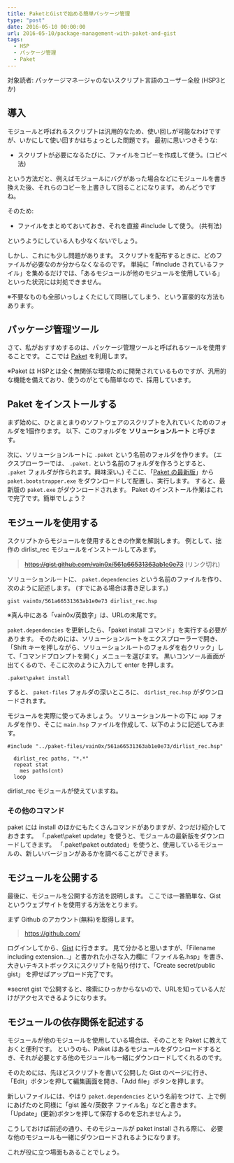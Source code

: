 ```yaml
---
title: PaketとGistで始める簡単パッケージ管理
type: "post"
date: 2016-05-10 00:00:00
url: 2016-05-10/package-management-with-paket-and-gist
tags:
  - HSP
  - パッケージ管理
  - Paket
---
```


対象読者: パッケージマネージャのないスクリプト言語のユーザー全般 (HSP3とか)

## 導入
モジュールと呼ばれるスクリプトは汎用的なため、使い回しが可能なわけですが、いかにして使い回すかはちょっとした問題です。
最初に思いつきそうな:

* スクリプトが必要になるたびに、ファイルをコピーを作成して使う。(コピペ法)

という方法だと、例えばモジュールにバグがあった場合などにモジュールを書き換えた後、それらのコピーを上書きして回ることになります。
めんどうですね。

そのため:

* ファイルをまとめておいておき、それを直接 #include して使う。 (共有法)

というようにしている人も少なくないでしょう。

しかし、これにも少し問題があります。
スクリプトを配布するときに、どのファイルが必要なのか分からなくなるのです。
単純に「#include されているファイル」を集めるだけでは、「あるモジュールが他のモジュールを使用している」といった状況には対処できません。

※不要なものも全部いっしょくたにして同梱してしまう、という富豪的な方法もあります。

<!--more-->

## パッケージ管理ツール

さて、私がおすすめするのは、パッケージ管理ツールと呼ばれるツールを使用することです。
ここでは [Paket](http://fsprojects.github.io/Paket) を利用します。

※Paket は HSPとは全く無関係な環境ために開発されているものですが、汎用的な機能を備えており、使うのがとても簡単なので、採用しています。

## Paket をインストールする

まず始めに、ひとまとまりのソフトウェアのスクリプトを入れていくためのフォルダを1個作ります。
以下、このフォルダを **ソリューションルート** と呼びます。

次に、ソリューションルートに ``.paket`` という名前のフォルダを作ります。
(エクスプローラーでは、 ``.paket.`` という名前のフォルダを作ろうとすると、 ``.paket`` フォルダが作られます。興味深い。)
そこに、「[Paket の最新版](https://github.com/fsprojects/Paket/releases/latest)」から ``paket.bootstrapper.exe`` をダウンロードして配置し、実行します。
すると、最新版の ``paket.exe`` がダウンロードされます。
Paket のインストール作業はこれで完了です。簡単でしょう？

## モジュールを使用する

スクリプトからモジュールを使用するときの作業を解説します。
例として、拙作の dirlist_rec モジュールをインストールしてみます。

> ~~https://gist.github.com/vain0x/561a66531363ab1e0e73~~ (リンク切れ)

ソリューションルートに、 ``paket.dependencies`` という名前のファイルを作り、次のように記述します。
(すでにある場合は書き足します。)

```
gist vain0x/561a66531363ab1e0e73 dirlist_rec.hsp
```

※真ん中にある「vain0x/英数字」は、URLの末尾です。

``paket.dependencies`` を更新したら、「paket install コマンド」を実行する必要があります。
そのためには、ソリューションルートをエクスプローラーで開き、「Shift キーを押しながら、ソリューションルートのフォルダを右クリック」して、「コマンドプロンプトを開く」メニューを選びます。
黒いコンソール画面が出てくるので、そこに次のように入力して enter を押します。

```
.paket\paket install
```

すると、 ``paket-files`` フォルダの深いところに、 ``dirlist_rec.hsp`` がダウンロードされます。

モジュールを実際に使ってみましょう。
ソリューションルートの下に ``app`` フォルダを作り、そこに ``main.hsp`` ファイルを作成して、以下のように記述してみます。

```
#include "../paket-files/vain0x/561a66531363ab1e0e73/dirlist_rec.hsp"

  dirlist_rec paths, "*.*"
  repeat stat
    mes paths(cnt)
  loop
```

dirlist_rec モジュールが使えていますね。

### その他のコマンド

paket には install のほかにもたくさんコマンドがありますが、2つだけ紹介しておきます。
「.paket\paket update」を使うと、モジュールの最新版をダウンロードしてきます。
「.paket\paket outdated」を使うと、使用しているモジュールの、新しいバージョンがあるかを調べることができます。

## モジュールを公開する

最後に、モジュールを公開する方法を説明します。
ここでは一番簡単な、Gist というウェブサイトを使用する方法をとります。

まず Github のアカウント(無料)を取得します。

> https://github.com/

ログインしてから、[Gist](https://gist.github.com) に行きます。
見て分かると思いますが、「Filename including extension...」と書かれた小さな入力欄に「ファイル名.hsp」を書き、大きいテキストボックスにスクリプトを貼り付けて、「Create secret/public gist」 を押せばアップロード完了です。

※secret gist で公開すると、検索にひっかからないので、URLを知っている人だけがアクセスできるようになります。

## モジュールの依存関係を記述する

モジュールが他のモジュールを使用している場合は、そのことを Paket に教えておくと便利です。
というのも、Paket はあるモジュールをダウンロードするとき、それが必要とする他のモジュールも一緒にダウンロードしてくれるのです。

そのためには、先ほどスクリプトを書いて公開した Gist のページに行き、「Edit」ボタンを押して編集画面を開き、「Add file」ボタンを押します。

新しいファイルには、やはり ``paket.dependencies`` という名前をつけて、上で例にあげたのと同様に「gist 誰々/英数字 ファイル名」などと書きます。
「Update」(更新)ボタンを押して保存するのを忘れませんよう。

こうしておけば前述の通り、そのモジュールが paket install される際に、
必要な他のモジュールも一緒にダウンロードされるようになります。

これが役に立つ場面もあることでしょう。
